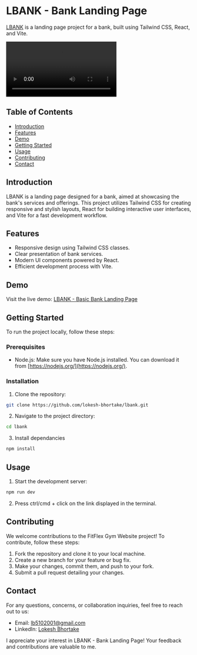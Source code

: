 # LBANK - Bank Landing Page

[LBANK](https://lbank.netlify.app/) is a landing page project for a bank, built using Tailwind CSS, React, and Vite.

<video controls>
  <source src="demo_lbank.mp4" type="video/mp4">
</video>

## Table of Contents
- [Introduction](#introduction)
- [Features](#features)
- [Demo](#demo)
- [Getting Started](#getting-started)
- [Usage](#usage)
- [Contributing](#contributing)
- [Contact](#contact)

## Introduction

LBANK is a landing page designed for a bank, aimed at showcasing the bank's services and offerings. This project utilizes Tailwind CSS for creating responsive and stylish layouts, React for building interactive user interfaces, and Vite for a fast development workflow.

## Features

- Responsive design using Tailwind CSS classes.
- Clear presentation of bank services.
- Modern UI components powered by React.
- Efficient development process with Vite.

## Demo

Visit the live demo: [LBANK - Basic Bank Landing Page](https://lbank.netlify.app/)

## Getting Started

To run the project locally, follow these steps:

### Prerequisites

- Node.js: Make sure you have Node.js installed. You can download it from [https://nodejs.org/](https://nodejs.org/).

### Installation

1. Clone the repository:

```bash
git clone https://github.com/lokesh-bhortake/lbank.git
```

2. Navigate to the project directory:
```bash
cd lbank
```

3. Install dependancies
```bash
npm install
```

## Usage

1. Start the development server:

```bash
npm run dev
```

2. Press ctrl/cmd + click on the link displayed in the terminal.

## Contributing

We welcome contributions to the FitFlex Gym Website project! To contribute, follow these steps:
1. Fork the repository and clone it to your local machine.
2. Create a new branch for your feature or bug fix.
3. Make your changes, commit them, and push to your fork.
4. Submit a pull request detailing your changes.


## Contact

For any questions, concerns, or collaboration inquiries, feel free to reach out to us:

- Email: lb5102001@gmail.com
- LinkedIn: [Lokesh Bhortake](https://www.linkedin.com/in/lokesh-bhortake/)

I appreciate your interest in LBANK - Bank Landing Page! Your feedback and contributions are valuable to me.
